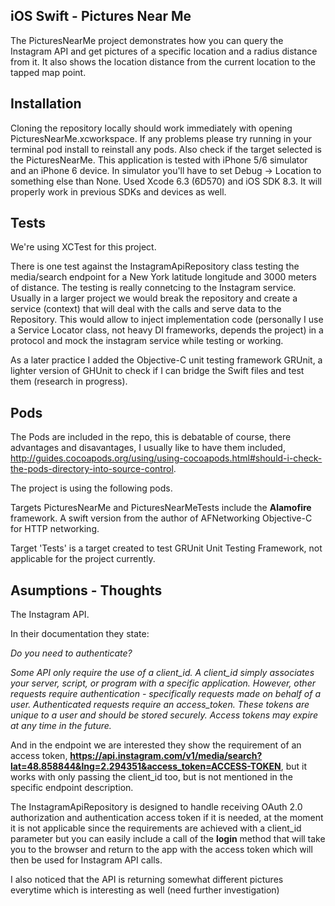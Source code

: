 ## iOS Swift - Pictures Near Me

The PicturesNearMe project demonstrates how you can query the Instagram API and get pictures of a specific location and a radius distance from it. It also shows the location distance from the current location to the tapped map point.

## Installation

Cloning the repository locally should work immediately with opening PicturesNearMe.xcworkspace. 
If any problems please try running in your terminal pod install to reinstall any pods. Also check if the target selected is the PicturesNearMe.
This application is tested with iPhone 5/6 simulator and an iPhone 6 device. In simulator you'll have to set Debug -> Location to something else than None.
Used Xcode 6.3 (6D570) and iOS SDK 8.3. It will properly work in previous SDKs and devices as well.

## Tests

We're using XCTest for this project.

There is one test against the InstagramApiRepository class testing the media/search endpoint for a New York latitude longitude and 3000 meters of distance. The testing is really connetcing to the Instagram service. Usually in a larger project we would break the repository and create a service (context) that will deal with the calls and serve data to the Repository.
This would allow to inject implementation code (personally I use a Service Locator class, not heavy DI frameworks, depends the project) in a protocol and mock the instagram service while testing or working.

As a later practice I added the Objective-C unit testing framework GRUnit, a lighter version of GHUnit to check if I can bridge the Swift files and test them (research in progress).

## Pods

The Pods are included in the repo, this is debatable of course, there advantages and disavantages, I usually like to have them included, http://guides.cocoapods.org/using/using-cocoapods.html#should-i-check-the-pods-directory-into-source-control.

The project is using the following pods.

Targets PicturesNearMe and PicturesNearMeTests include the **Alamofire** framework. A swift version from the author of AFNetworking Objective-C for HTTP networking.

Target 'Tests' is a target created to test GRUnit Unit Testing Framework, not applicable for the project currently.

## Asumptions - Thoughts

The Instagram API.

In their documentation they state:

*Do you need to authenticate?*

*Some API only require the use of a client_id. A client_id simply associates your server, script, or program with a specific application. However, other requests require authentication - specifically requests made on behalf of a user. Authenticated requests require an access_token. These tokens are unique to a user and should be stored securely. Access tokens may expire at any time in the future.*

And in the endpoint we are interested they show the requirement of an access token, **https://api.instagram.com/v1/media/search?lat=48.858844&lng=2.294351&access_token=ACCESS-TOKEN**, but it works with only passing the client_id too, but is not mentioned in the specific endpoint description.

The InstagramApiRepository is designed to handle receiving OAuth 2.0 authorization and authentication access token if it is needed, at the moment it is not applicable since the requirements are achieved with a client_id parameter but you can easily include a call of the **login** method that will take you to the browser and return to the app with the access token which will then be used for Instagram API calls.

I also noticed that the API is returning somewhat different pictures everytime which is interesting as well (need further investigation)
